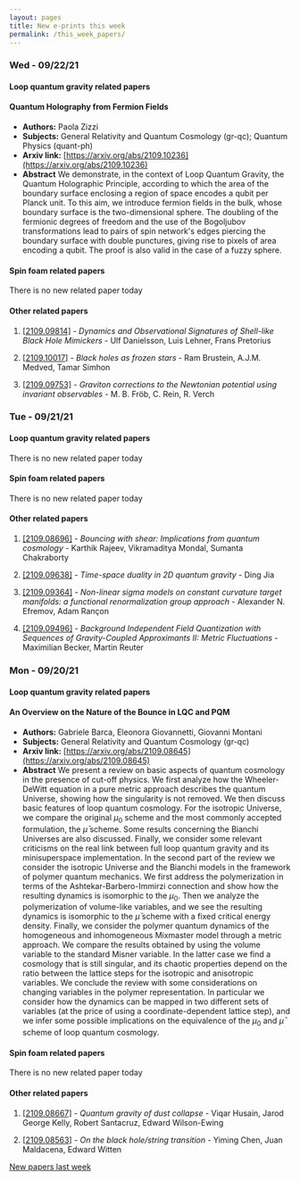 ```yaml
---
layout: pages
title: New e-prints this week
permalink: /this_week_papers/
---
```




### Wed - 09/22/21

#### Loop quantum gravity related papers

#### **Quantum Holography from Fermion Fields**
 - **Authors:** Paola Zizzi
 - **Subjects:** General Relativity and Quantum Cosmology (gr-qc); Quantum Physics (quant-ph)
 - **Arxiv link:** [https://arxiv.org/abs/2109.10236](https://arxiv.org/abs/2109.10236)
 - **Abstract**
 We demonstrate, in the context of Loop Quantum Gravity, the Quantum Holographic Principle, according to which the area of the boundary surface enclosing a region of space encodes a qubit per Planck unit. To this aim, we introduce fermion fields in the bulk, whose boundary surface is the two-dimensional sphere. The doubling of the fermionic degrees of freedom and the use of the Bogoljubov transformations lead to pairs of spin network's edges piercing the boundary surface with double punctures, giving rise to pixels of area encoding a qubit. The proof is also valid in the case of a fuzzy sphere. 

#### Spin foam related papers

There is no new related paper today 



#### Other related papers

1. [[2109.09814]](https://arxiv.org/abs/2109.09814) - *Dynamics and Observational Signatures of Shell-like Black Hole Mimickers* - Ulf Danielsson, Luis Lehner, Frans Pretorius

1. [[2109.10017]](https://arxiv.org/abs/2109.10017) - *Black holes as frozen stars* - Ram Brustein, A.J.M. Medved, Tamar Simhon

1. [[2109.09753]](https://arxiv.org/abs/2109.09753) - *Graviton corrections to the Newtonian potential using invariant  observables* - M. B. Fröb, C. Rein, R. Verch



### Tue - 09/21/21

#### Loop quantum gravity related papers

There is no new related paper today 

#### Spin foam related papers

There is no new related paper today 



#### Other related papers

1. [[2109.08696]](https://arxiv.org/abs/2109.08696) - *Bouncing with shear: Implications from quantum cosmology* - Karthik Rajeev, Vikramaditya Mondal, Sumanta Chakraborty

1. [[2109.09638]](https://arxiv.org/abs/2109.09638) - *Time-space duality in 2D quantum gravity* - Ding Jia

1. [[2109.09364]](https://arxiv.org/abs/2109.09364) - *Non-linear sigma models on constant curvature target manifolds: a  functional renormalization group approach* - Alexander N. Efremov, Adam Rançon

1. [[2109.09496]](https://arxiv.org/abs/2109.09496) - *Background Independent Field Quantization with Sequences of  Gravity-Coupled Approximants II: Metric Fluctuations* - Maximilian Becker, Martin Reuter



### Mon - 09/20/21

#### Loop quantum gravity related papers

#### **An Overview on the Nature of the Bounce in LQC and PQM**
 - **Authors:** Gabriele Barca, Eleonora Giovannetti, Giovanni Montani
 - **Subjects:** General Relativity and Quantum Cosmology (gr-qc)
 - **Arxiv link:** [https://arxiv.org/abs/2109.08645](https://arxiv.org/abs/2109.08645)
 - **Abstract**
 We present a review on basic aspects of quantum cosmology in the presence of cut-off physics. We first analyze how the Wheeler-DeWitt equation in a pure metric approach describes the quantum Universe, showing how the singularity is not removed. We then discuss basic features of loop quantum cosmology. For the isotropic Universe, we compare the original $\mu_0$ scheme and the most commonly accepted formulation, the $\bar{\mu}$ scheme. Some results concerning the Bianchi Universes are also discussed. Finally, we consider some relevant criticisms on the real link between full loop quantum gravity and its minisuperspace implementation. In the second part of the review we consider the isotropic Universe and the Bianchi models in the framework of polymer quantum mechanics. We first address the polymerization in terms of the Ashtekar-Barbero-Immirzi connection and show how the resulting dynamics is isomorphic to the $\mu_0$. Then we analyze the polymerization of volume-like variables, and we see the resulting dynamics is isomorphic to the $\bar{\mu}$ scheme with a fixed critical energy density. Finally, we consider the polymer quantum dynamics of the homogeneous and inhomogeneous Mixmaster model through a metric approach. We compare the results obtained by using the volume variable to the standard Misner variable. In the latter case we find a cosmology that is still singular, and its chaotic properties depend on the ratio between the lattice steps for the isotropic and anisotropic variables. We conclude the review with some considerations on changing variables in the polymer representation. In particular we consider how the dynamics can be mapped in two different sets of variables (at the price of using a coordinate-dependent lattice step), and we infer some possible implications on the equivalence of the $\mu_0$ and $\bar{\mu}$ scheme of loop quantum cosmology. 

#### Spin foam related papers

There is no new related paper today 



#### Other related papers

1. [[2109.08667]](https://arxiv.org/abs/2109.08667) - *Quantum gravity of dust collapse* - Viqar Husain, Jarod George Kelly, Robert Santacruz, Edward Wilson-Ewing

1. [[2109.08563]](https://arxiv.org/abs/2109.08563) - *On the black hole/string transition* - Yiming Chen, Juan Maldacena, Edward Witten






[New papers last week]({{site.url}}/archived/weekly/pre-print/2021/09/20/archived_weekly_papers.html)